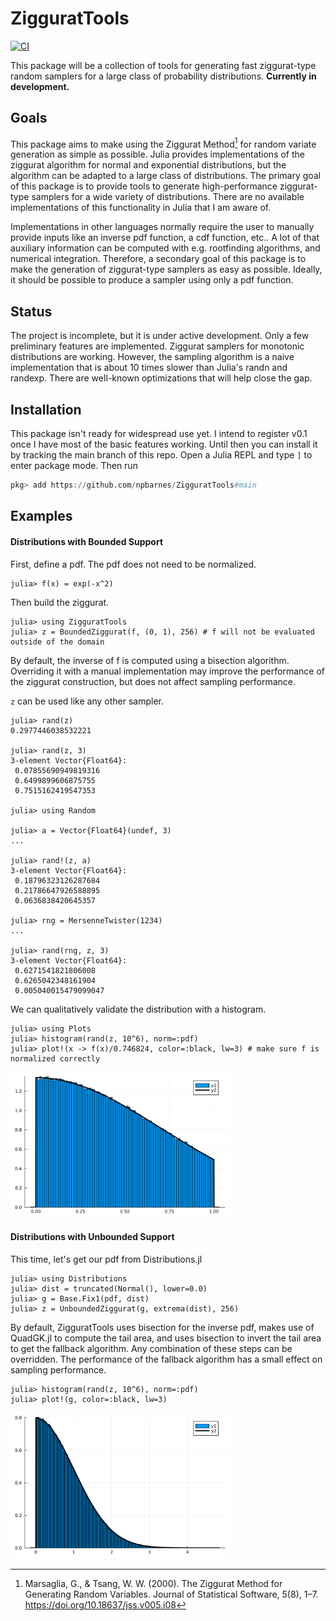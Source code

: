 # ZigguratTools
[![CI](https://github.com/npbarnes/ZigguratTools/actions/workflows/CI.yml/badge.svg)](https://github.com/npbarnes/ZigguratTools/actions/workflows/CI.yml)

This package will be a collection of tools for generating fast ziggurat-type random samplers for a large class of probability distributions. **Currently in development.**

## Goals

This package aims to make using the Ziggurat Method[^1] for random variate generation as simple as possible. Julia provides implementations of the ziggurat algorithm for normal and exponential distributions, but the algorithm can be adapted to a large class of distributions. The primary goal of this package is to provide tools to generate high-performance ziggurat-type samplers for a wide variety of distributions. There are no available implementations of this functionality in Julia that I am aware of. 

Implementations in other languages normally require the user to manually provide inputs like an inverse pdf function, a cdf function, etc.. A lot of that auxiliary information can be computed with e.g. rootfinding algorithms, and numerical integration. Therefore, a secondary goal of this package is to make the generation of ziggurat-type samplers as easy as possible. Ideally, it should be possible to produce a sampler using only a pdf function.

## Status
The project is incomplete, but it is under active development. Only a few preliminary features are implemented. Ziggurat samplers for monotonic distributions are working. However, the sampling algorithm is a naive implementation that is about 10 times slower than Julia's randn and randexp. There are well-known optimizations that will help close the gap.

## Installation
This package isn't ready for widespread use yet. I intend to register v0.1 once I have most of the basic features working. Until then you can install it by tracking the main branch of this repo. Open a Julia REPL and type `]` to enter package mode. Then run
```julia
pkg> add https://github.com/npbarnes/ZigguratTools#main
```

## Examples
#### Distributions with Bounded Support
First, define a pdf. The pdf does not need to be normalized.
```julia-repl
julia> f(x) = exp(-x^2)
```
Then build the ziggurat.
```julia-repl
julia> using ZigguratTools
julia> z = BoundedZiggurat(f, (0, 1), 256) # f will not be evaluated outside of the domain
```
By default, the inverse of f is computed using a bisection algorithm. Overriding it with a manual implementation may improve the performance of the ziggurat construction, but does not affect sampling performance.

`z` can be used like any other sampler.
```julia-repl
julia> rand(z)
0.2977446038532221

julia> rand(z, 3)
3-element Vector{Float64}:
 0.07855690949819316      
 0.6499899606875755       
 0.7515162419547353       

julia> using Random

julia> a = Vector{Float64}(undef, 3)
...

julia> rand!(z, a)
3-element Vector{Float64}:
 0.18796323126287684
 0.21786647926588895
 0.0636838420645357

julia> rng = MersenneTwister(1234)
...

julia> rand(rng, z, 3)
3-element Vector{Float64}:
 0.6271541821806008
 0.6265042348161904
 0.005040015479099047
```

We can qualitatively validate the distribution with a histogram.
```julia-repl
julia> using Plots
julia> histogram(rand(z, 10^6), norm=:pdf)
julia> plot!(x -> f(x)/0.746824, color=:black, lw=3) # make sure f is normalized correctly
```
<img src="/assets/BoundedMonotonicZiggurat_Histogram.svg" width=350/>

#### Distributions with Unbounded Support
This time, let's get our pdf from Distributions.jl
```julia-repl
julia> using Distributions
julia> dist = truncated(Normal(), lower=0.0)
julia> g = Base.Fix1(pdf, dist)
julia> z = UnboundedZiggurat(g, extrema(dist), 256)
```
By default, ZigguratTools uses bisection for the inverse pdf, makes use of QuadGK.jl to compute the tail area, and uses bisection to invert the tail area to get the fallback algorithm. Any combination of these steps can be overridden. The performance of the fallback algorithm has a small effect on sampling performance.

```julia-repl
julia> histogram(rand(z, 10^6), norm=:pdf)
julia> plot!(g, color=:black, lw=3)
```
<img src="/assets/UnboundedMonotonicZiggurat_Histogram.svg" width=350/>

[^1]: Marsaglia, G., & Tsang, W. W. (2000). The Ziggurat Method for Generating Random Variables. Journal of Statistical Software, 5(8), 1–7. https://doi.org/10.18637/jss.v005.i08
